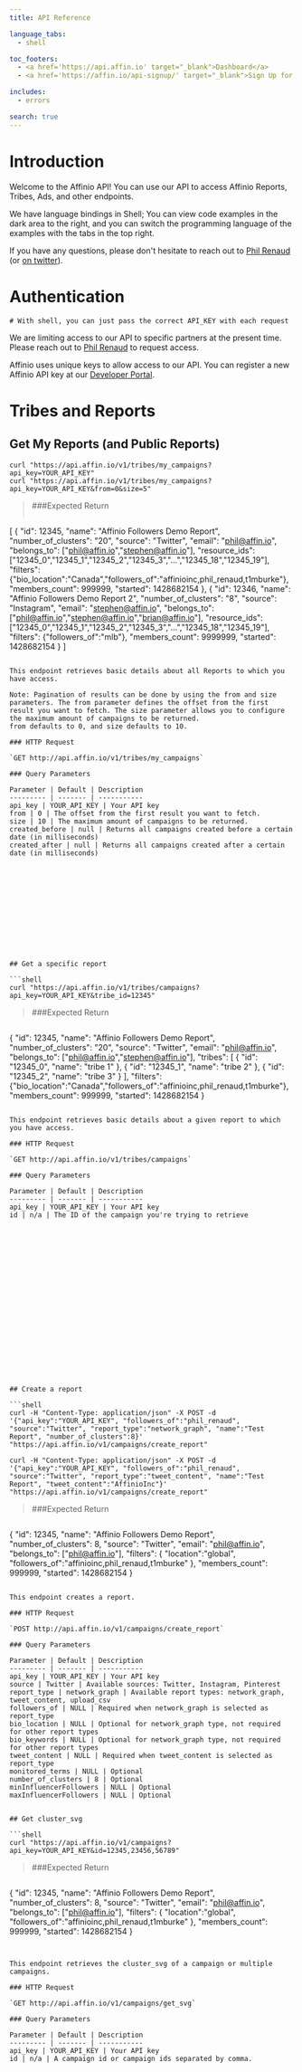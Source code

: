 ```yaml
---
title: API Reference

language_tabs:
  - shell

toc_footers:
  - <a href='https://api.affin.io' target="_blank">Dashboard</a>
  - <a href='https://affin.io/api-signup/' target="_blank">Sign Up for a Developer Key</a>

includes:
  - errors

search: true
---
```


# Introduction

Welcome to the Affinio API! You can use our API to access Affinio Reports, Tribes, Ads, and other endpoints.

We have language bindings in Shell; You can view code examples in the dark area to the right, and you can switch the programming language of the examples with the tabs in the top right.

If you have any questions, please don't hesitate to reach out to <a href="mailto:phil@affin.io" target="_blank">Phil Renaud</a> (or <a href="https://twitter.com/phil_renaud" target="_blank">on twitter</a>).

# Authentication

```shell
# With shell, you can just pass the correct API_KEY with each request
```

<aside class="notice">
We are limiting access to our API to specific partners at the present time. Please reach out to <a href='mailto:phil@affin.io' target="_blank">Phil Renaud</a> to request access.
</aside>

Affinio uses unique keys to allow access to our API. You can register a new Affinio API key at our <a href='https://affin.io/api-signup/' target="_blank">Developer Portal</a>.

# Tribes and Reports

## Get My Reports (and Public Reports)

```shell
curl "https://api.affin.io/v1/tribes/my_campaigns?api_key=YOUR_API_KEY"
curl "https://api.affin.io/v1/tribes/my_campaigns?api_key=YOUR_API_KEY&from=0&size=5"
```

> ###Expected Return
>```json
[
  {
    "id": 12345,
    "name": "Affinio Followers Demo Report",
    "number_of_clusters": "20",
    "source": "Twitter",
    "email": "phil@affin.io",
    "belongs_to": ["phil@affin.io","stephen@affin.io"],
    "resource_ids": ["12345_0","12345_1","12345_2","12345_3","...","12345_18","12345_19"],
    "filters": {"bio_location":"Canada","followers_of":"affinioinc,phil_renaud,t1mburke"},
    "members_count": 999999,
    "started": 1428682154
  },
  {
    "id": 12346,
    "name": "Affinio Followers Demo Report 2",
    "number_of_clusters": "8",
    "source": "Instagram",
    "email": "stephen@affin.io",
    "belongs_to": ["phil@affin.io","stephen@affin.io","brian@affin.io"],
    "resource_ids": ["12345_0","12345_1","12345_2","12345_3","...","12345_18","12345_19"],
    "filters": {"followers_of":"mlb"},
    "members_count": 9999999,
    "started": 1428682154
  }
]
```

This endpoint retrieves basic details about all Reports to which you have access.

Note: Pagination of results can be done by using the from and size parameters. The from parameter defines the offset from the first result you want to fetch. The size parameter allows you to configure the maximum amount of campaigns to be returned.
from defaults to 0, and size defaults to 10.

### HTTP Request

`GET http://api.affin.io/v1/tribes/my_campaigns`

### Query Parameters

Parameter | Default | Description
--------- | ------- | -----------
api_key | YOUR_API_KEY | Your API key
from | 0 | The offset from the first result you want to fetch. 
size | 10 | The maximum amount of campaigns to be returned.
created_before | null | Returns all campaigns created before a certain date (in milliseconds)
created_after | null | Returns all campaigns created after a certain date (in milliseconds)













## Get a specific report

```shell
curl "https://api.affin.io/v1/tribes/campaigns?api_key=YOUR_API_KEY&tribe_id=12345"
```

> ###Expected Return

>```json
{
  "id": 12345,
  "name": "Affinio Followers Demo Report",
  "number_of_clusters": "20",
  "source": "Twitter",
  "email": "phil@affin.io",
  "belongs_to": ["phil@affin.io","stephen@affin.io"],
  "tribes": [
      {
        "id": "12345_0",
        "name": "tribe 1"
      },
      {
        "id": "12345_1",
        "name": "tribe 2"
      },
      {
        "id": "12345_2",
        "name": "tribe 3"
      }
    ],
  "filters": {"bio_location":"Canada","followers_of":"affinioinc,phil_renaud,t1mburke"},
  "members_count": 999999,
  "started": 1428682154
}
```

This endpoint retrieves basic details about a given report to which you have access.

### HTTP Request

`GET http://api.affin.io/v1/tribes/campaigns`

### Query Parameters

Parameter | Default | Description
--------- | ------- | -----------
api_key | YOUR_API_KEY | Your API key
id | n/a | The ID of the campaign you're trying to retrieve





















## Create a report

```shell
curl -H "Content-Type: application/json" -X POST -d '{"api_key":"YOUR_API_KEY", "followers_of":"phil_renaud", "source":"Twitter", "report_type":"network_graph", "name":"Test Report", "number_of_clusters":8}' "https://api.affin.io/v1/campaigns/create_report"

curl -H "Content-Type: application/json" -X POST -d '{"api_key":"YOUR_API_KEY", "followers_of":"phil_renaud", "source":"Twitter", "report_type":"tweet_content", "name":"Test Report", "tweet_content":"AffinioInc"}' "https://api.affin.io/v1/campaigns/create_report"
```

> ###Expected Return

> ```json
{
  "id": 12345,
  "name": "Affinio Followers Demo Report",
  "number_of_clusters": 8,
  "source": "Twitter",
  "email": "phil@affin.io",
  "belongs_to": ["phil@affin.io"],
  "filters": {
        "location":"global", 
        "followers_of":"affinioinc,phil_renaud,t1mburke"
            },
  "members_count": 999999,
  "started": 1428682154
}
```

This endpoint creates a report.

### HTTP Request

`POST http://api.affin.io/v1/campaigns/create_report`

### Query Parameters

Parameter | Default | Description
--------- | ------- | -----------
api_key | YOUR_API_KEY | Your API key
source | Twitter | Available sources: Twitter, Instagram, Pinterest
report_type | network_graph | Available report types: network_graph, tweet_content, upload_csv
followers_of | NULL | Required when network_graph is selected as report_type
bio_location | NULL | Optional for network_graph type, not required for other report types
bio_keywords | NULL | Optional for network_graph type, not required for other report types
tweet_content | NULL | Required when tweet_content is selected as report_type
monitored_terms | NULL | Optional
number_of_clusters | 8 | Optional
minInfluencerFollowers | NULL | Optional
maxInfluencerFollowers | NULL | Optional


## Get cluster_svg

```shell
curl "https://api.affin.io/v1/campaigns?api_key=YOUR_API_KEY&id=12345,23456,56789"
```


> ###Expected Return

> ```json
{
  "id": 12345,
  "name": "Affinio Followers Demo Report",
  "number_of_clusters": 8,
  "source": "Twitter",
  "email": "phil@affin.io",
  "belongs_to": ["phil@affin.io"],
  "filters": {
        "location":"global", 
        "followers_of":"affinioinc,phil_renaud,t1mburke"
            },
  "members_count": 999999,
  "started": 1428682154
}
```


This endpoint retrieves the cluster_svg of a campaign or multiple campaigns.

### HTTP Request

`GET http://api.affin.io/v1/campaigns/get_svg`

### Query Parameters

Parameter | Default | Description
--------- | ------- | -----------
api_key | YOUR_API_KEY | Your API key
id | n/a | A campaign id or campaign ids separated by comma.























# Tribe Monitoring

## Get Gained/Lost Numbers about a given Tribe or Report

```shell
curl "https://api.affin.io/v1/updates/12345_10"
  -H "Authorization: YOUR_API_KEY"
```

> ###Expected Return

> ```json
{
  "timeline": [
        {"date":1424215563000,"count":2324},
        {"date":1424316109877,"count":2334},
        {"date":1424402595481,"count":2340},
        {"date":1424488938672,"count":2344},
        {"date":1424575309125,"count":2347},
        {"date":1424661720085,"count":2349},
        {"date":1424748181169,"count":2353},
        {"date":1425007423502,"count":2361},
        {"date":1425093891752,"count":2362},
        {"date":1425180132382,"count":2365},
        {"date":1425266575857,"count":2368},
        {"date":1425352921362,"count":2367},
        {"date":1425439393128,"count":2381},
        {"date":1425525746959,"count":2397},
        {"date":1425612128734,"count":2399},
        {"date":1425698633694,"count":2401},
        {"date":1425784975264,"count":2409},
        {"date":1425871390577,"count":2407},
        {"date":1425957799567,"count":2406},
        {"date":1426044230400,"count":2409},
        {"date":1426168105296,"count":2414},
        {"date":1426217028517,"count":2416},
        {"date":1426303308619,"count":2418},
        {"date":1426389754188,"count":2417},
        {"date":1426562543741,"count":2422},
        {"date":1426735529692,"count":2423},
        {"date":1426821734675,"count":2423},
        {"date":1426908013114,"count":2425},
        {"date":1427080839882,"count":2426},
        {"date":1427167327357,"count":2425},
        {"date":1427253706159,"count":2426},
        {"date":1427340075070,"count":2429},
        {"date":1427426472959,"count":2430},
        {"date":1427512857909,"count":2434},
        {"date":1427599239115,"count":2435},
        {"date":1427685698864,"count":2435},
        {"date":1427772160485,"count":2434}
  ]
}
```

Retrieves the members count (often followers count) of a given tribe or report over time. The date property is formated in milliseconds.

### HTTP Request

`GET http://api.affin.io/v1/updates/12345_10`

### Query Parameters

Parameter | Default | Description
--------- | ------- | -----------
id | n/a | The ID of the tribe or campaign you're trying to retrieve















# Content and Bios

## Top Hashtags

```shell
curl "https://api.affin.io/v1/content/top_hashtags?api_key=YOUR_API_KEY&tribe_id=12345_10"
```

> ###Expected Return

> ```json
[
  {
    "term": "MH17",
    "count": 89
  },
  {
    "term": "Gaza",
    "count": 76
  },
  {
    "term": "WorldCupFinal",
    "count": 76
  },
  {
    "term": "India",
    "count": 74
  }
]
```

Retrieves the top 100 hashtags for a given tribe.

### HTTP Request

`GET https://api.affin.io/v1/content/top_hashtags`

### Query Parameters

Parameter | Default | Description
--------- | ------- | -----------
api_key | n/a | Your API key
tribe_id | n/a | The ID of the tribe you're trying to retrieve




## Top Mentions

```shell
curl "https://api.affin.io/v1/content/top_mentions?api_key=YOUR_API_KEY&tribe_id=12345_10"
```

> ###Expected Return

> ```json
[
  {
    "term": "narendramodi",
    "count": 132
  },
  {
    "term": "timesofindia",
    "count": 122
  },
  {
    "term": "YouTube",
    "count": 99
  },
  {
    "term": "PMOIndia",
    "count": 80
  }
]
```

Retrieves the top mentions for a given tribe.

### HTTP Request

`GET http://api.affin.io/v1/content/top_mentions`

### Query Parameters

Parameter | Default | Description
--------- | ------- | -----------
api_key | n/a | Your API key
tribe_id | n/a | The ID of the tribe you're trying to retrieve



## Top Tweet Keywords

```shell
curl "https://api.affin.io/v1/content/top_tweetkeywords?api_key=YOUR_API_KEY&tribe_id=12345_10"
```

> ###Expected Return

> ```json
[
  {
    "term": "people",
    "count": 152
  },
  {
    "term": "roof",
    "count": 144
  },
  {
    "term": "time",
    "count": 140
  },
  {
    "term": "today",
    "count": 132
  }
]
```

Retrieves the top tweet keywords for a given tribe.

### HTTP Request

`GET http://api.affin.io/v1/content/top_tweetkeywords`

### Query Parameters

Parameter | Default | Description
--------- | ------- | -----------
api_key | n/a | Your API key
tribe_id | n/a | The ID of the tribe you're trying to retrieve


## Top Bio Keywords

```shell
curl "https://api.affin.io/v1/content/top_biokeywords?api_key=YOUR_API_KEY&tribe_id=12345_10"
```

> ###Expected Return

> ```json
[
  {
    "term": "writer",
    "count": 15
  },
  {
    "term": "nyc",
    "count": 8
  },
  {
    "term": "nerd",
    "count": 8
  },
  {
    "term": "student",
    "count": 8
  },
]
```

Retrieves the top bio keywords for a given tribe.

### HTTP Request

`GET http://api.affin.io/v1/content/top_biokeywords`

### Query Parameters

Parameter | Default | Description
--------- | ------- | -----------
api_key | n/a | Your API key
tribe_id | n/a | The ID of the tribe you're trying to retrieve



## Top Categories

```shell
curl "https://api.affin.io/v1/content/top_categories?api_key=YOUR_API_KEY&tribe_id=12345_10"
```

> ###Expected Return

> ```json
[
  {
    "term": "Gaming",
    "count": 78
  },
  {
    "term": "Services",
    "count": 75
  },
  {
    "term": "Food/Travel",
    "count": 59
  },
  {
    "term": "Health",
    "count": 13
  }
]
```

Retrieves the top categories for a given tribe.

### HTTP Request

`GET http://api.affin.io/v1/content/top_categories`

### Query Parameters

Parameter | Default | Description
--------- | ------- | -----------
api_key | n/a | Your API key
tribe_id | n/a | The ID of the tribe you're trying to retrieve


## Top Apps

```shell
curl "https://api.affin.io/v1/content/top_apps?api_key=YOUR_API_KEY&tribe_id=12345_10"
```

> ###Expected Return

> ```json
[
  {
    "term":"Twitter for iPhone",
    "count":910
  },
  {
    "term":"Twitter for Websites",
    "count":845
  },
  {
    "term":"Twitter for Android",
    "count":331
  },
  {
    "term":"Twitter for iPad",
    "count":313
  }
]
```

Retrieves the top apps for a given tribe.

### HTTP Request

`GET http://api.affin.io/v1/content/top_apps`

### Query Parameters

Parameter | Default | Description
--------- | ------- | -----------
api_key | n/a | Your API key
tribe_id | n/a | The ID of the tribe you're trying to retrieve




## Top Favorites

```shell
curl "https://api.affin.io/v1/content/top_favorites?api_key=YOUR_API_KEY&tribe_id=12345_10"
```

> ###Expected Return

> ```json
[
  {
    "term":"tbt",
    "count":910
  },
  {
    "term":"oscars",
    "count":845
  },
  {
    "term":"socialmedia",
    "count":331
  },
  {
    "term":"socialmediaweek",
    "count":313
  }
]
```

Retrieves the top favorites for a given tribe.

### HTTP Request

`GET http://api.affin.io/v1/content/top_favorites`

### Query Parameters

Parameter | Default | Description
--------- | ------- | -----------
api_key | n/a | Your API key
tribe_id | n/a | The ID of the tribe you're trying to retrieve


## Top Locations

```shell
curl "https://api.affin.io/v1/content/top_locations?api_key=YOUR_API_KEY&tribe_id=12345_10"
```

> ###Expected Return

> ```json
[
  {
    "term": "London",
    "count": 85
  },
  {
    "term": "Los Angeles",
    "count": 77
  },
  {
    "term": "New York",
    "count": 64
  },
  {
    "term": "Toronto",
    "count": 49
  }
]
```

Retrieves the top locations for a given tribe.

### HTTP Request

`GET http://api.affin.io/v1/content/top_locations`

### Query Parameters

Parameter | Default | Description
--------- | ------- | -----------
api_key | n/a | Your API key
tribe_id | n/a | The ID of the tribe you're trying to retrieve



## Top URLs

```shell
curl "https://api.affin.io/v1/content/top_urls?api_key=YOUR_API_KEY&tribe_id=12345_10"
```

> ###Expected Return

> ```json
[
  {
    "term": "http://www.si.com/nba/2014/07/11/lebron-james-cleveland-cavaliers",
    "count": 24
  },
  {
    "term": "https://twitter.com/i/t/worldcup",
    "count": 22
  },
  {
    "term": "http://bit.ly/1zu0IHz",
    "count": 22
  },
  {
    "term": "https://vine.co/v/MtZ2xhIjDPe",
    "count": 16
  },
  {
    "term": "http://uapp.ly",
    "count": 12
  }
]
```

Retrieves the top URLs for a given tribe.

### HTTP Request

`GET http://api.affin.io/v1/content/top_urls`

### Query Parameters

Parameter | Default | Description
--------- | ------- | -----------
api_key | n/a | Your API key
tribe_id | n/a | The ID of the tribe you're trying to retrieve



## Top Domains

```shell
curl "https://api.affin.io/v1/content/top_domains?api_key=YOUR_API_KEY&tribe_id=12345_10"
```

> ###Expected Return

> ```json
[
  {
    "term": "twitter.com",
    "count": 78
  },
  {
    "term": "washingtonpost.com",
    "count": 31
  },
  {
    "term": "theguardian.com",
    "count": 29
  },
  {
    "term": "theatlantic.com",
    "count": 28
  },
  {
    "term": "cnn.com",
    "count": 26
  }
]
```

Retrieves the top domains for a given tribe.

### HTTP Request

`GET http://api.affin.io/v1/content/top_domains?api_key=YOUR_API_KEY&tribe_id=12345_10`

### Query Parameters

Parameter | Default | Description
--------- | ------- | -----------
api_key | n/a | Your API key
tribe_id | n/a | The ID of the tribe you're trying to retrieve




## Top Influencers

```shell
curl "https://api.affin.io/v1/content/top_influencers?api_key=YOUR_API_KEY&tribe_id=12345_10"
```

> ###Expected Return

> ```json
[
  {
    "id": 11740902,
    "name": "Tim Ferriss",
    "screen_name": "tferriss",
    "score": 64364.455959025
  },
  {
    "id": 115485051,
    "name": "Conan O'Brien",
    "screen_name": "ConanOBrien",
    "score": 19607.535340593
  },
  {
    "id": 16303106,
    "name": "Stephen Colbert",
    "screen_name": "StephenAtHome",
    "score": 17965.386784869
  },
  {
    "id": 15485441,
    "name": "jimmy fallon",
    "screen_name": "jimmyfallon",
    "score": 17958.614459845
  }
]
```

Retrieves the top 1000 influencers for a given tribe.

### HTTP Request

`GET http://api.affin.io/v1/content/top_influencers`

### Query Parameters

Parameter | Default | Description
--------- | ------- | -----------
api_key | n/a | Your API key
tribe_id | n/a | The ID of the tribe you're trying to retrieve




## Competitive Breakdown

```shell
curl "https://api.affin.io/v1/content/top_competitivebreakdown?api_key=YOUR_API_KEY&tribe_id=12345_10"
```

> ###Expected Return

> ```json
[
  {
    "users": [
      {
        "id": 74286565,
        "screen_name": "Microsoft",
        "followers_count": 6553243
      }
    ],
    "size": 142211
  },
  {
    "users": [
      {
        "id": 8633582,
        "screen_name": "Linux",
        "followers_count": 177523
      }
    ],
    "size": 1070
  },
  {
    "users": [
      {
        "id": 74286565,
        "screen_name": "Microsoft",
        "followers_count": 6553243
      },
      {
        "id": 8633582,
        "screen_name": "Linux",
        "followers_count": 177523
      }
    ],
    "size": 669
  }
]
```

Retrieves the competitive breakdown for a given tribe.

### HTTP Request

`GET http://api.affin.io/v1/content/top_competitivebreakdown`

### Query Parameters

Parameter | Default | Description
--------- | ------- | -----------
api_key | n/a | Your API key
tribe_id | n/a | The ID of the tribe you're trying to retrieve










# Affinity Search API

## Tribes influenced by a User

```shell
curl "https://api.affin.io/v1/affinity_search/influenced_by?api_key=YOUR_API_KEY&handle=phil_renaud"
curl "https://api.affin.io/v1/affinity_search/influenced_by?api_key=YOUR_API_KEY&handle=phil_renaud&from=0&size=5"
curl "https://api.affin.io/v1/affinity_search/influenced_by?api_key=YOUR_API_KEY&handle=phil_renaud&ids=12345_1,12345_5"
```

> ###Expected Return

> ```json
[
  {
    "tribe":"Halifax Locals",
    "report":"@Collide_Halifax followers",
    "tribeid":"12345_10",
    "campaignid":"12345",
    "affinity_score": 150305.35,
    "affinity_rank": 8
  },
  {
    "tribe":"Designers/Devs",
    "report":"@Collide_Halifax followers",
    "tribe_id":"12345_3",
    "report_id":"12345",
    "affinity_score": 155305.35,
    "affinity_rank": 1
  },
  {
    "tribe":"Ad Agency Alumni",
    "report":"Formerly Phoenician",
    "tribe_id":"12346_10",
    "report_id":"12346",
    "affinity_score": 150305.35,
    "affinity_rank": 185
  }
]
```

Finds all tribes over which a given user has significant influence.

Note: Pagination of results can be done by using the from and size parameters. The from parameter defines the offset from the first result you want to fetch. The size parameter allows you to configure the maximum amount of hits to be returned.
from defaults to 0, and size defaults to 10.



### HTTP Request

`GET http://api.affin.io/v1/affinity_search/influenced_by`

### Query Parameters

Parameter | Default | Description
--------- | ------- | -----------
api_key | n/a | Your API Key
handle | n/a | The handle of the user you're looking for
ids | NULL | Tribe ids separated by comma. Note: If no tribe ids are passed in, all user owned campaigns will be searched. 
from | 0 | The offset from the first result you want to fetch. 
size | 10 | The maximum amount of campaigns to be returned.



## Tribes containing a Member

```shell
curl "https://api.affin.io/v1/affinity_search/contains_member?api_key=YOUR_API_KEY&handle=phil_renaud"
```

> ###Expected Return

> ```json
[
  {
    "tribe":"Halifax Locals",
    "report":"@Collide_Halifax followers",
    "tribe_id":"12345_10",
    "report_id":"12345"
  },
  {
    "tribe":"Designers/Devs",
    "report":"@Collide_Halifax followers",
    "tribe_id":"12345_3",
    "report_id":"12345"
  },
  {
    "tribe":"Ad Agency Alumni",
    "report":"Formerly Phoenician",
    "tribe_id":"12346_10",
    "report_id":"12346"
  }
]
```

Finds all tribes to which a given user belongs.

Note: Pagination of results can be done by using the from and size parameters. The from parameter defines the offset from the first result you want to fetch. The size parameter allows you to configure the maximum amount of hits to be returned.
from defaults to 0, and size defaults to 10.



### HTTP Request

`GET http://api.affin.io/v1/affinity_search/contains_member`

### Query Parameters

Parameter | Default | Description
--------- | ------- | -----------
api_key | n/a | Your API Key
handle | n/a | The handle of the user you're looking for
ids | NULL | Tribe ids separated by comma. Note: If no tribe ids are passed in, all user owned campaigns will be searched. 
from | 0 | The offset from the first result you want to fetch. 
size | 10 | The maximum amount of campaigns to be returned.






## Tribes that use a term

```shell
curl "https://api.affin.io/v1/affinity_search/uses_term?api_key=YOUR_API_KEY&term=javascript&metric=hashtag"
```

> ###Expected Return

> ```json
[
  {
    "tribe":"Halifax Locals",
    "report":"@Collide_Halifax followers",
    "tribeid":"12345_10",
    "campaignid":"12345",
    "rank": 3,
    "number_using": 435
  },
  {
    "tribe":"Designers/Devs",
    "report":"@Collide_Halifax followers",
    "tribe_id":"12345_3",
    "report_id":"12345",
    "rank": 3,
    "number_using": 435
  },
  {
    "tribe":"Ad Agency Alumni",
    "report":"Formerly Phoenician",
    "tribe_id":"12346_10",
    "report_id":"12346",
    "rank": 3,
    "number_using": 435
  }
]
```

Finds all tribes using a specific term (hashtag, mention, etc.)

### HTTP Request

`GET http://api.affin.io/v1/affinity_search/uses_term`

### Query Parameters

Parameter | Default | Description
--------- | ------- | -----------
api_key | n/a | Your API Key
term | n/a | The term you're looking for
metric | 'hashtag' | The type of metric you're looking up
ids | NULL | Tribe ids separated by comma. Note: If no tribe ids are passed in, all user owned campaigns will be searched. 

<aside class="notice">
Possible metrics include "hashtag", "mention", "keyword", "bio_keyword", "location", "url", and "domain".
</aside>













# Cross-Platform API

## All known Social Media accounts of a given user

```shell
curl "https://api.affin.io/v1/cross_platform/cross_platform?api_key=YOUR_API_KEY&network=twitter&handle=phil_renaud"
```

> ###Expected Return

> ```json
{
  "twitter":"phil_renaud",
  "twitter_id":"123456789",
  "instagram":"phil_renaud",
  "youtube":null,
  "facebook":"philrenaud",
  "pinterest":"phil_renaud",
  "googleplus":"phil_renaud",
  "tumblr":"philrenaud"
}
```

Finds all social media account handles / IDs for a given user. Assumes twitter by search.

### HTTP Request

`GET http://api.affin.io/v1/cross_platform/cross_platform

### Query Parameters

Parameter | Default | Description
--------- | ------- | -----------
handle | n/a | The handles of users you're looking for, handles are separated by comma
network | "twitter" | The network that the aforementioned handle belongs to











# Classification API

## Profile a user by analyzing content and favorites

```shell
curl "https://api.affin.io/v1/classify/phil_renaud"
  -H "Authorization: YOUR_API_KEY"
```

> ###Expected Return

> ```json
{
  "technology": 21.5,
  "advertising": 17.85,
  "design": 15.51,
  "...":"...",
  "fashion": 4.31
}
```

Reads tweets and favorites by a given user and uses machine learning / classification to determine their personality archetype.

### HTTP Request

`GET http://api.affin.io/v1/classify/phil_renaud`

### Query Parameters

Parameter | Default | Description
--------- | ------- | -----------
handle | n/a | The handle of the user you're looking for



<aside class="notice">
Possible classifications include "Technophiles", "Auto Enthusiasts", "Avid Investors", "Foodies", "Fashionistas", ...
</aside>









# Misc

## Translate a Country into Cities/Regions

```shell
curl "https://api.affin.io/v1/citify/Canada"
  -H "Authorization: YOUR_API_KEY"
```

> ###Expected Return

> ```json
[
  "Canada",
  "Toronto",
  "Vancouver",
  "Montreal",
  "Ontario",
  "Halifax",
  "Quebec",
  "British Columbia",
  "..."
]
```

Translates a country or region into smaller parts (regions, cities, neighbourhoods).

### HTTP Request

`GET http://api.affin.io/v1/citify/canada`

### Query Parameters

Parameter | Default | Description
--------- | ------- | -----------
country | n/a | The country to dive into

